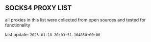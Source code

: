 ## SOCKS4 PROXY LIST

all proxies in this list were collected from open sources and tested for functionality

last update: `2025-01-18 20:03:51.164850+00:00`